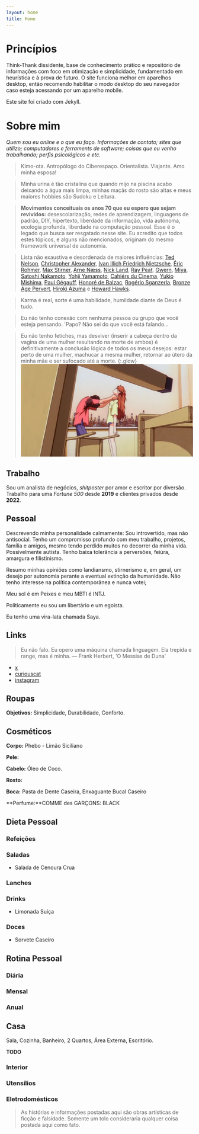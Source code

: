 ```yaml
---
layout: home
title: Home
---
```


# Princípios

Think-Thank dissidente, base de conhecimento prático e repositório de informações com foco em otimização e simplicidade, fundamentado em heurística e à prova de futuro. O site funciona melhor em aparelhos desktop, então recomendo habilitar o modo desktop do seu navegador caso esteja acessando por um aparelho mobile.

Este site foi criado com Jekyll.

# Sobre mim

*Quem sou eu online e o que eu faço. Informações de contato; sites que utilizo; computadores e ferraments de software; coisas que eu venho trabalhando; perfis psicológicos e etc.*

> Kimo-ota. Antropólogo do Ciberespaço. Orientalista. Viajante. Amo minha esposa!

> Minha urina é tão cristalina que quando mijo na piscina acabo deixando a água mais limpa, minhas maçãs do rosto são altas e meus maiores hobbies são Sudoku e Leitura.

> **Movimentos conceituais os anos 70 que eu espero que sejam revividos:** desescolarização, redes de aprendizagem, linguagens de padrão, DIY, hipertexto, liberdade da informação, vida autônoma, ecologia profunda, liberdade na computação pessoal. Esse é o legado que busca ser resgatado nesse site. Eu acredito que todos estes tópicos, e alguns não mencionados, originam do mesmo framework universal de autonomia.

> Lista não exaustiva e desordenada de maiores influências: [Ted Nelson](https://en.wikipedia.org/wiki/Ted_Nelson), [Christopher Alexander](https://en.wikipedia.org/wiki/Christopher_Alexander), [Ivan Illich](https://en.wikipedia.org/wiki/Ivan_Illich),[Friedrich Nietzsche](https://en.wikipedia.org/wiki/Philosophy_of_Friedrich_Nietzsche), [Éric Rohmer](https://en.wikipedia.org/wiki/%C3%89ric_Rohmer), [Max Stirner](https://en.wikipedia.org/wiki/Max_Stirner), [Arne Næss](https://en.wikipedia.org/wiki/Arne_N%C3%A6ss), [Nick Land](https://en.wikipedia.org/wiki/Nick_Land), [Ray Peat](https://raypeat.com/about.shtml), [Gwern](https://gwern.net/me), [Miya](https://edith.reisen/), [Satoshi Nakamoto](https://en.wikipedia.org/wiki/Satoshi_Nakamoto), [Yohji Yamamoto](https://en.wikipedia.org/wiki/Yohji_Yamamoto), [Cahiérs du Cinema](https://en.wikipedia.org/wiki/Cahiers_du_Cin%C3%A9ma), [Yukio Mishima](https://en.wikipedia.org/wiki/Yukio_Mishima), [Paul Gégauff](https://en.wikipedia.org/wiki/Paul_G%C3%A9gauff), [Honoré de Balzac](https://en.wikipedia.org/wiki/Honor%C3%A9_de_Balzac), [Rogério Sganzerla](https://pt.wikipedia.org/wiki/Rog%C3%A9rio_Sganzerla), [Bronze Age Pervert](https://en.wikipedia.org/wiki/Bronze_Age_Pervert), [Hiroki Azuma](https://en.wikipedia.org/wiki/Hiroki_Azuma) e [Howard Hawks](https://en.wikipedia.org/wiki/Howard_Hawks).

> Karma é real, sorte é uma habilidade, humildade diante de Deus é tudo.

> Eu não tenho conexão com nenhuma pessoa ou grupo que você esteja pensando. 'Papo? Não sei do que você está falando...


> Eu não tenho fetiches, mas desviver (inserir a cabeça dentro da vagina de uma mulher resultando na morte de ambos) é definitivamente a conclusão lógica de todos os meus desejos: estar perto de uma mulher, machucar a mesma mulher, retornar ao útero da minha mãe e ser sufocado até a morte. 
{:.glow}![Eu e quem...](/images/estrangular.jpg)

## Trabalho


Sou um analista de negócios, *shitposter* por amor e escritor por diversão. Trabalho para uma *Fortune 500* desde **2019** e clientes privados desde **2022**.

## Pessoal

Descrevendo minha personalidade calmamente: Sou introvertido, mas não antisocial. Tenho um compromisso profundo com meu trabalho, projetos, família e amigos, mesmo tendo perdido muitos no decorrer da minha vida. Possivelmente autista. Tenho baixa tolerância a perversões, feiúra, amargura e filistinismo.

Resumo minhas opiniões como landiansmo, stirnerismo e, em geral, um desejo por autonomia perante a eventual extinção da humanidade. Não tenho interesse na política contemporânea e nunca votei;

Meu sol é em Peixes e meu MBTI é INTJ.

Politicamente eu sou um libertário e um egoista.

Eu tenho uma vira-lata chamada Saya.

## Links

> Eu não falo. Eu opero uma máquina chamada linguagem. Ela trepida e range, mas é minha. — Frank Herbert, 'O Messias de Duna'

- [x](https://x.com/neet_lemuria)
- [curiouscat](https://curiouscat.live/saya-dd)
- [instagram](https://www.youtube.com/watch?v=87K5Uh3AML0)


## Roupas

**Objetivos:** Simplicidade, Durabilidade, Conforto.

## Cosméticos

**Corpo:** Phebo - Limão Siciliano

**Pele:**

**Cabelo:** Óleo de Coco.

**Rosto:**

**Boca:** Pasta de Dente Caseira, Enxaguante Bucal Caseiro

**Perfume:**COMME des GARÇONS: BLACK



## Dieta Pessoal

### Refeições

### Saladas

- Salada de Cenoura Crua

### Lanches

### Drinks

- Limonada Suíça

### Doces

- Sorvete Caseiro

## Rotina Pessoal

### Diária

### Mensal

### Anual

## Casa

Sala, Cozinha, Banheiro, 2 Quartos, Área Externa, Escritório.

**TODO**

### Interior

### Utensílios

### Eletrodomésticos

> As histórias e informações postadas aqui são obras artísticas de ficção e falsidade. Somente um tolo consideraria qualquer coisa postada aqui como fato.